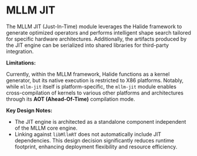 # MLLM JIT

The MLLM JIT (Just-In-Time) module leverages the Halide framework to generate optimized operators and performs intelligent shape search tailored for specific hardware architectures. Additionally, the artifacts produced by the JIT engine can be serialized into shared libraries for third-party integration.

**Limitations:**

Currently, within the MLLM framework, Halide functions as a kernel generator, but its native execution is restricted to X86 platforms. Notably, while `mllm-jit` itself is platform-specific, the `mllm-jit` module enables cross-compilation of kernels to various other platforms and architectures through its **AOT (Ahead-Of-Time)** compilation mode.  

**Key Design Notes:**

- The JIT engine is architected as a standalone component independent of the MLLM core engine.
- Linking against `libMllmRT` does not automatically include JIT dependencies. This design decision significantly reduces runtime footprint, enhancing deployment flexibility and resource efficiency.
